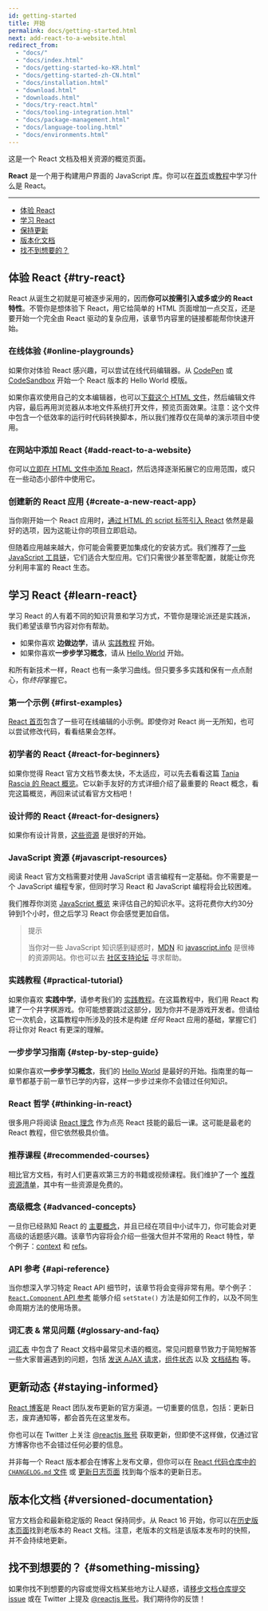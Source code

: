 ```yaml
---
id: getting-started
title: 开始
permalink: docs/getting-started.html
next: add-react-to-a-website.html
redirect_from:
  - "docs/"
  - "docs/index.html"
  - "docs/getting-started-ko-KR.html"
  - "docs/getting-started-zh-CN.html"
  - "docs/installation.html"
  - "download.html"
  - "downloads.html"
  - "docs/try-react.html"
  - "docs/tooling-integration.html"
  - "docs/package-management.html"
  - "docs/language-tooling.html"
  - "docs/environments.html"
---
```


这是一个 React 文档及相关资源的概览页面。

**React** 是一个用于构建用户界面的 JavaScript 库。你可以在[首页](/)或[教程](/tutorial/tutorial.html)中学习什么是 React。

---

- [体验 React](#try-react)
- [学习 React](#learn-react)
- [保持更新](#staying-informed)
- [版本化文档](#versioned-documentation)
- [找不到想要的？](#something-missing)

## 体验 React {#try-react}

React 从诞生之初就是可被逐步采用的，因而**你可以按需引入或多或少的 React 特性**。不管你是想体验下 React，用它给简单的 HTML 页面增加一点交互，还是要开始一个完全由 React 驱动的复杂应用，该章节内容里的链接都能帮你快速开始。

### 在线体验 {#online-playgrounds}

如果你对体验 React 感兴趣，可以尝试在线代码编辑器。从 [CodePen](codepen://hello-world) 或 [CodeSandbox](https://codesandbox.io/s/new) 开始一个 React 版本的 Hello World 模版。

如果你喜欢使用自己的文本编辑器，也可以[下载这个 HTML 文件](https://raw.githubusercontent.com/reactjs/reactjs.org/master/static/html/single-file-example.html)，然后编辑文件内容，最后再用浏览器从本地文件系统打开文件，预览页面效果。注意：这个文件中包含一个低效率的运行时代码转换脚本，所以我们推荐仅在简单的演示项目中使用。

### 在网站中添加 React {#add-react-to-a-website}

你可以[立即在 HTML 文件中添加 React](/docs/add-react-to-a-website.html)，然后选择逐渐拓展它的应用范围，或只在一些动态小部件中使用它。

### 创建新的 React 应用 {#create-a-new-react-app}

当你刚开始一个 React 应用时，[通过 HTML 的 script 标签引入 React](/docs/add-react-to-a-website.html) 依然是最好的选项，因为这能让你的项目立即启动。

但随着应用越来越大，你可能会需要更加集成化的安装方式。我们推荐了[一些 JavaScript 工具链](/docs/create-a-new-react-app.html)，它们适合大型应用。它们只需很少甚至零配置，就能让你充分利用丰富的 React 生态。

## 学习 React {#learn-react}

学习 React 的人有着不同的知识背景和学习方式，不管你是理论派还是实践派，我们希望该章节内容对你有帮助。

* 如果你喜欢 **边做边学**，请从 [实践教程](/tutorial/tutorial.html) 开始。
* 如果你喜欢**一步步学习概念**，请从 [Hello World](/docs/hello-world.html) 开始。

和所有新技术一样，React 也有一条学习曲线。但只要多多实践和保有一点点耐心，你*终将*掌握它。

### 第一个示例 {#first-examples}

[React 首页](/)包含了一些可在线编辑的小示例。即使你对 React 尚一无所知，也可以尝试修改代码，看看结果会怎样。

### 初学者的 React {#react-for-beginners}

如果你觉得 React 官方文档节奏太快，不太适应，可以先去看看这篇 [Tania Rascia 的 React 概览](https://www.taniarascia.com/getting-started-with-react/)。它以新手友好的方式详细介绍了最重要的 React 概念，看完这篇概览，再回来试试看官方文档吧！

### 设计师的 React {#react-for-designers}

如果你有设计背景，[这些资源](http://reactfordesigners.com/) 是很好的开始。

### JavaScript 资源 {#javascript-resources}

阅读 React 官方文档需要对使用 JavaScript 语言编程有一定基础。你不需要是一个 JavaScript 编程专家，但同时学习 React 和 JavaScript 编程将会比较困难。

我们推荐你浏览 [JavaScript 概览](https://developer.mozilla.org/en-US/docs/Web/JavaScript/A_re-introduction_to_JavaScript) 来评估自己的知识水平。这将花费你大约30分钟到1个小时，但之后学习 React 你会感觉更加自信。

>提示
>
>当你对一些 JavaScript 知识感到疑惑时，[MDN](https://developer.mozilla.org/en-US/docs/Web/JavaScript) 和 [javascript.info](http://javascript.info/) 是很棒的资源网站。你也可以去 [社区支持论坛](/community/support.html) 寻求帮助。

### 实践教程 {#practical-tutorial}

如果你喜欢 **实践中学**，请参考我们的 [实践教程](/tutorial/tutorial.html)。在这篇教程中，我们用 React 构建了一个井字棋游戏。你可能想要跳过这部分，因为你并不是游戏开发者。但请给它一次机会，这篇教程中所涉及的技术是构建 *任何* React 应用的基础，掌握它们将让你对 React 有更深的理解。

### 一步步学习指南 {#step-by-step-guide}

如果你喜欢**一步步学习概念**，我们的 [Hello World](/docs/hello-world.html) 是最好的开始。指南里的每一章节都基于前一章节已学的内容，这样一步步过来你不会错过任何知识。

### React 哲学 {#thinking-in-react}

很多用户将阅读 [React 理念](/docs/thinking-in-react.html) 作为点亮 React 技能的最后一课。这可能是最老的 React 教程，但它依然极具价值。

### 推荐课程 {#recommended-courses}

相比官方文档，有时人们更喜欢第三方的书籍或视频课程。我们维护了一个 [推荐资源清单](/community/courses.html)，其中有一些资源是免费的。

### 高级概念 {#advanced-concepts}

一旦你已经熟知 React 的 [主要概念](#main-concepts)，并且已经在项目中小试牛刀，你可能会对更高级的话题感兴趣。该章节内容将会介绍一些强大但并不常用的 React 特性，举个例子：[context](/docs/context.html) 和 [refs](/docs/refs-and-the-dom.html)。

### API 参考 {#api-reference}

当你想深入学习特定 React API 细节时，该章节将会变得非常有用。举个例子：[`React.Component` API 参考](/docs/react-component.html) 能够介绍 `setState()` 方法是如何工作的，以及不同生命周期方法的使用场景。

### 词汇表 & 常见问题 {#glossary-and-faq}

[词汇表](/docs/glossary.html) 中包含了 React 文档中最常见术语的概览。常见问题章节致力于简短解答一些大家普遍遇到的问题，包括 [发送 AJAX 请求](/docs/faq-ajax.html)，[组件状态](/docs/faq-state.html) 以及 [文档结构](/docs/faq-structure.html) 等。

## 更新动态 {#staying-informed}

[React 博客](/blog/)是 React 团队发布更新的官方渠道。一切重要的信息，包括：更新日志，废弃通知等，都会首先在这里发布。

你也可以在 Twitter 上关注 [@reactjs 账号](https://twitter.com/reactjs) 获取更新，但即使不这样做，仅通过官方博客你也不会错过任何必要的信息。

并非每一个 React 版本都会在博客上发布文章，但你可以在 [React 代码仓库中的 `CHANGELOG.md` 文件](https://github.com/facebook/react/blob/master/CHANGELOG.md) 或 [更新日志页面](https://github.com/facebook/react/releases) 找到每个版本的更新日志。

## 版本化文档 {#versioned-documentation}

官方文档会和最新稳定版的 React 保持同步。从 React 16 开始，你可以在[历史版本页面](/versions)找到老版本的 React 文档。注意，老版本的文档是该版本发布时的快照，并不会持续地更新。

## 找不到想要的？ {#something-missing}

如果你找不到想要的内容或觉得文档某些地方让人疑惑，请[移步文档仓库提交 issue](https://github.com/reactjs/reactjs.org/issues/new) 或在 Twitter 上提及 [@reactjs 账号](https://twitter.com/reactjs)。我们期待你的反馈！
